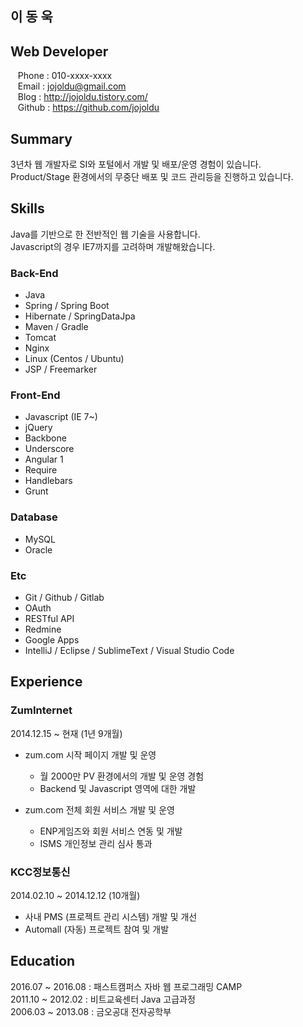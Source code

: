 
이 동 욱
----------------

Web Developer
----------------

&nbsp;&nbsp; Phone : 010-xxxx-xxxx <br/>
&nbsp;&nbsp; Email : jojoldu@gmail.com <br/>
&nbsp;&nbsp; Blog : http://jojoldu.tistory.com/ <br/>
&nbsp;&nbsp; Github : https://github.com/jojoldu <br/>

Summary
---------
3년차 웹 개발자로 SI와 포털에서 개발 및 배포/운영 경험이 있습니다. <br/>
Product/Stage 환경에서의 무중단 배포 및 코드 관리등을 진행하고 있습니다.

Skills
-------
Java를 기반으로 한 전반적인 웹 기술을 사용합니다. <br/>
Javascript의 경우 IE7까지를 고려하며 개발해왔습니다.

### Back-End
* Java
* Spring / Spring Boot
* Hibernate / SpringDataJpa
* Maven / Gradle
* Tomcat
* Nginx
* Linux (Centos / Ubuntu)
* JSP / Freemarker

### Front-End
* Javascript (IE 7~)
* jQuery
* Backbone
* Underscore
* Angular 1
* Require
* Handlebars
* Grunt

### Database
* MySQL
* Oracle

### Etc
* Git / Github / Gitlab
* OAuth
* RESTful API
* Redmine
* Google Apps
* IntelliJ / Eclipse / SublimeText / Visual Studio Code 

Experience
-----------
### ZumInternet
2014.12.15 ~ 현재 (1년 9개월)
* zum.com 시작 페이지 개발 및 운영
  - 월 2000만 PV 환경에서의 개발 및 운영 경험
  - Backend 및 Javascript 영역에 대한 개발

* zum.com 전체 회원 서비스 개발 및 운영
  - ENP게임즈와 회원 서비스 연동 및 개발
  - ISMS 개인정보 관리 심사 통과


### KCC정보통신
2014.02.10 ~ 2014.12.12 (10개월)

* 사내 PMS (프로젝트 관리 시스템) 개발 및 개선
* Automall (자동) 프로젝트 참여 및 개발

Education
---------
2016.07 ~ 2016.08 : 패스트캠퍼스 자바 웹 프로그래밍 CAMP <br/>
2011.10 ~ 2012.02 : 비트교육센터 Java 고급과정 <br/>
2006.03 ~ 2013.08 : 금오공대 전자공학부 <br/>